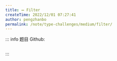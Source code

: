 ```yaml
---
title: ➖ Filter
createTime: 2022/12/01 07:27:41
author: pengzhanbo
permalink: /note/type-challenges/medium/filter/
---
```


::: info 题目
Github: []()

```ts
```
:::
